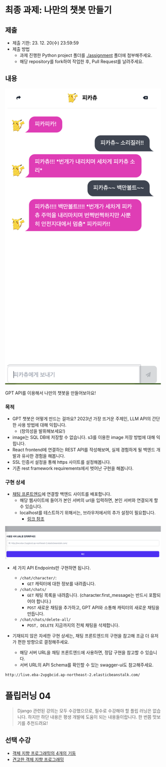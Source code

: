 # 최종 과제: 나만의 챗봇 만들기

## 제출
- 제출 기한: 23. 12. 20(수) 23:59:59
- 제출 방법
  - 과제 진행한 Python project 폴더를 [./assignment](./assignment/) 폴더에 첨부해주세요.
  - 해당 repository를 fork하여 작업한 후, Pull Request를 날려주세요.

## 내용
![이미지](./resources/screenshot_chatbot.png)

GPT API를 이용해서 나만의 챗봇을 만들어보아요!

### 목적
- GPT 챗봇은 어떻게 만드는 걸까요? 2023년 가장 뜨거운 주제인, LLM API의 간단한 사용 방법에 대해 익힙니다.
  - (창의성을 발휘해보세요!)
- image는 SQL DB에 저장할 수 없습니다. s3를 이용한 image 저장 방법에 대해 익힙니다.
- React frontend에 연결하는 REST API를 작성해보며, 실제 경험하게 될 백엔드 개발과 유사한 경험을 해봅니다.
- SSL 인증서 설정을 통해 https 사이트를 설정해봅니다.
- 기존 rest framework requirements에서 벗어난 구현을 해봅니다.

### 구현 상세
- [채팅 프론트엔드](http://ec2-43-200-76-125.ap-northeast-2.compute.amazonaws.com/)에 연결할 백엔드 사이트를 배포합니다.
  - 해당 웹사이트에 들어가 본인 서버의 url을 입력하면, 본인 서버와 연결되게 할 수 있습니다.
  - localhost를 테스트하기 위해서는, 브라우저에서의 추가 설정이 필요합니다.
    - [링크 참조](https://nankisu.tistory.com/67)

![서버 입력](resources/server_url_modal.png)

- 세 가지 API Endpoints만 구현하면 됩니다.
  - `/chat/character/`:
    - `GET` 캐릭터에 대한 정보를 내려줍니다.
  - `/chat/chats/`
    - `GET` 채팅 목록을 내려줍니다. (character.first_message는 반드시 포함되어야 합니다.)
    - `POST` 새로운 채팅을 추가하고, GPT API와 소통해 캐릭터의 새로운 채팅을 만듭니다.
  - `/chat/chats/delete-all/`
    - `POST, DELETE` 지금까지의 전체 채팅을 삭제합니다.

- 기재되지 않은 자세한 구현 상세는, 채팅 프론트엔드의 구현을 참고해 조금 더 유저가 편한 방향으로 결정해주세요.
  - 해당 서버 URL을 채팅 프론트엔드에 사용하면, 정답 구현을 참고할 수 있습니다.
  - 서버 URL의 API Schema를 확인할 수 있는 swagger-ui도 참고해주세요.

```
http://live.eba-2vpgbcid.ap-northeast-2.elasticbeanstalk.com/
```


# 플립러닝 04

> Django 관련된 강의는 모두 수강했으므로, 필수로 수강해야 할 플립 러닝은 없습니다.
> 하지만 하단 내용은 평생 개발에 도움이 되는 내용들이랍니다. 한 번쯤 맛보기를 추천드려요!

## 선택 수강
- [객체 지향 프로그래밍의 4개의 기둥](https://www.codeit.kr/topics/getting-started-with-django?pathSlug=python-fullstack-developer&categoryId=6482cda0014b184405fe33b1)
- [견고한 객체 지향 프로그래밍](https://www.codeit.kr/topics/solid-principles-of-oop?pathSlug=object-oriented-programming-python&categoryId=62c288e9672c77328d2aa4a7)
